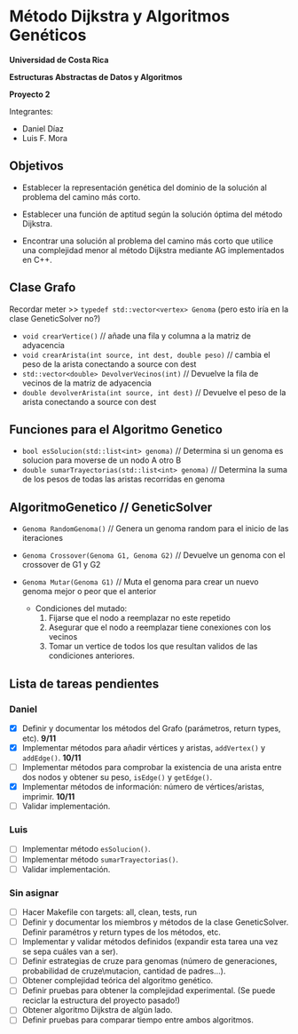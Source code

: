 # Método Dijkstra y Algoritmos Genéticos

**Universidad de Costa Rica**

**Estructuras Abstractas de Datos y Algoritmos**

**Proyecto 2**

Integrantes:
* Daniel Díaz
* Luis F. Mora

## Objetivos


* Establecer la representación genética del dominio de la solución al problema del camino más corto.

* Establecer una función de aptitud según la solución óptima del método Dijkstra.

* Encontrar una solución al problema del camino más corto que utilice una complejidad menor al método
Dijkstra mediante AG implementados en C++.

## Clase Grafo

Recordar meter >> `typedef std::vector<vertex> Genoma` (pero esto iría en la clase GeneticSolver no?)

* `void crearVertice()` // añade una fila y columna a la matriz de adyacencia
* `void crearArista(int source, int dest, double peso)` // cambia el peso de la arista conectando a source con dest
* `std::vector<double> DevolverVecinos(int)` // Devuelve la fila de vecinos de la matriz de adyacencia
* `double devolverArista(int source, int dest)` // Devuelve el peso de la arista conectando a source con dest

## Funciones para el Algoritmo Genetico

* `bool esSolucion(std::list<int> genoma)` // Determina si un genoma es solucion para moverse de un nodo A otro B
* `double sumarTrayectorias(std::list<int> genoma)` // Determina la suma de los pesos de todas las aristas recorridas en genoma

## AlgoritmoGenetico // GeneticSolver

* `Genoma RandomGenoma()` // Genera un genoma random para el inicio de las iteraciones
* `Genoma Crossover(Genoma G1, Genoma G2)` // Devuelve un genoma con el crossover de G1 y G2
* `Genoma Mutar(Genoma G1)` // Muta el genoma para crear un nuevo genoma mejor o peor que el anterior

    - Condiciones del mutado:
        1. Fijarse que el nodo a reemplazar no este repetido
        2. Asegurar que el nodo a reemplazar tiene conexiones con los vecinos
        3. Tomar un vertice de todos los que resultan validos de las condiciones anteriores.


## Lista de tareas pendientes

### Daniel

- [x] Definir y documentar los métodos del Grafo (parámetros, return types, etc). __9/11__
- [x] Implementar métodos para añadir vértices y aristas, `addVertex()` y `addEdge()`. __10/11__
- [ ] Implementar métodos para comprobar la existencia de una arista entre dos nodos y obtener su peso, `isEdge()` y `getEdge()`.
- [x] Implementar métodos de información: número de vértices/aristas, imprimir. __10/11__
- [ ] Validar implementación.

### Luis

- [ ] Implementar método `esSolucion()`.
- [ ] Implementar método `sumarTrayectorias()`.
- [ ] Validar implementación.

### Sin asignar
- [ ] Hacer Makefile con targets: all, clean, tests, run
- [ ] Definir y documentar los miembros y métodos de la clase GeneticSolver. Definir paramétros y return types de los métodos, etc.
- [ ] Implementar y validar métodos definidos (expandir esta tarea una vez se sepa cuáles van a ser).
- [ ] Definir estrategias de cruze para genomas (número de generaciones, probabilidad de cruze\mutacion, cantidad de padres...).
- [ ] Obtener complejidad teórica del algoritmo genético.
- [ ] Definir pruebas para obtener la complejidad experimental. (Se puede reciclar la estructura del proyecto pasado!)
- [ ] Obtener algoritmo Dijkstra de algún lado.
- [ ] Definir pruebas para comparar tiempo entre ambos algoritmos.
